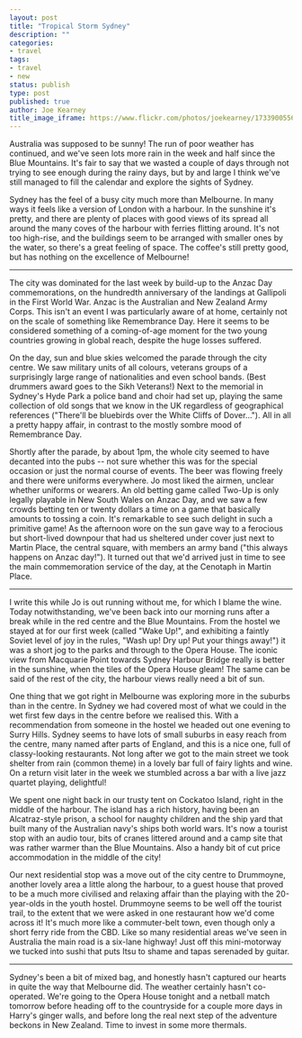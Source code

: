 ```yaml
---
layout: post
title: "Tropical Storm Sydney"
description: ""
categories:
- travel
tags:
- travel
- new
status: publish
type: post
published: true
author: Joe Kearney
title_image_iframe: https://www.flickr.com/photos/joekearney/17339005565/in/set-72157652300500261/player/
---
```


Australia was supposed to be sunny! The run of poor weather has continued, and we've seen lots more rain in the week and half since the Blue Mountains. It's fair to say that we wasted a couple of days through not trying to see enough during the rainy days, but by and large I think we've still managed to fill the calendar and explore the sights of Sydney.

Sydney has the feel of a busy city much more than Melbourne. In many ways it feels like a version of London with a harbour. In the sunshine it's pretty, and there are plenty of places with good views of its spread all around the many coves of the harbour with ferries flitting around. It's not too high-rise, and the buildings seem to be arranged with smaller ones by the water, so there's a great feeling of space. The coffee's still pretty good, but has nothing on the excellence of Melbourne!

***

The city was dominated for the last week by build-up to the Anzac Day commemorations, on the hundredth anniversary of the landings at Gallipoli in the First World War. Anzac is the Australian and New Zealand Army Corps. This isn't an event I was particularly aware of at home, certainly not on the scale of something like Remembrance Day. Here it seems to be considered something of a coming-of-age moment for the two young countries growing in global reach, despite the huge losses suffered.

On the day, sun and blue skies welcomed the parade through the city centre. We saw military units of all colours, veterans groups of a surprisingly large range of nationalities and even school bands. (Best drummers award goes to the Sikh Veterans!) Next to the memorial in Sydney's Hyde Park a police band and choir had set up, playing the same collection of old songs that we know in the UK regardless of geographical references ("There'll be bluebirds over the White Cliffs of Dover..."). All in all a pretty happy affair, in contrast to the mostly sombre mood of Remembrance Day.

Shortly after the parade, by about 1pm, the whole city seemed to have decanted into the pubs -- not sure whether this was for the special occasion or just the normal course of events. The beer was flowing freely and there were uniforms everywhere. Jo most liked the airmen, unclear whether uniforms or wearers. An old betting game called Two-Up is only legally playable in New South Wales on Anzac Day, and we saw a few crowds betting ten or twenty dollars a time on a game that basically amounts to tossing a coin. It's remarkable to see such delight in such a primitive game! As the afternoon wore on the sun gave way to a ferocious but short-lived downpour that had us sheltered under cover just next to Martin Place, the central square, with members an army band ("this always happens on Anzac day!"). It turned out that we'd arrived just in time to see the main commemoration service of the day, at the Cenotaph in Martin Place.

***

I write this while Jo is out running without me, for which I blame the wine. Today notwithstanding, we've been back into our morning runs after a break while in the red centre and the Blue Mountains. From the hostel we stayed at for our first week (called "Wake Up!", and exhibiting a faintly Soviet level of joy in the rules, "Wash up! Dry up! Put your things away!") it was a short jog to the parks and through to the Opera House. The iconic view from Macquarie Point towards Sydney Harbour Bridge really is better in the sunshine, when the tiles of the Opera House gleam! The same can be said of the rest of the city, the harbour views really need a bit of sun.

One thing that we got right in Melbourne was exploring more in the suburbs than in the centre. In Sydney we had covered most of what we could in the wet first few days in the centre before we realised this. With a recommendation from someone in the hostel we headed out one evening to Surry Hills. Sydney seems to have lots of small suburbs in easy reach from the centre, many named after parts of England, and this is a nice one, full of classy-looking restaurants. Not long after we got to the main street we took shelter from rain (common theme) in a lovely bar full of fairy lights and wine. On a return visit later in the week we stumbled across a bar with a live jazz quartet playing, delightful!

We spent one night back in our trusty tent on Cockatoo Island, right in the middle of the harbour. The island has a rich history, having been an Alcatraz-style prison, a school for naughty children and the ship yard that built many of the Australian navy's ships both world wars. It's now a tourist stop with an audio tour, bits of cranes littered around and a camp site that was rather warmer than the Blue Mountains. Also a handy bit of cut price accommodation in the middle of the city!

Our next residential stop was a move out of the city centre to Drummoyne, another lovely area a little along the harbour, to a guest house that proved to be a much more civilised and relaxing affair than the playing with the 20-year-olds in the youth hostel. Drummoyne seems to be well off the tourist trail, to the extent that we were asked in one restaurant how we'd come across it! It's much more like a commuter-belt town, even though only a short ferry ride from the CBD. Like so many residential areas we've seen in Australia the main road is a six-lane highway! Just off this mini-motorway we tucked into sushi that puts Itsu to shame and tapas serenaded by guitar.

***

Sydney's been a bit of mixed bag, and honestly hasn't captured our hearts in quite the way that Melbourne did. The weather certainly hasn't co-operated. We're going to the Opera House tonight and a netball match tomorrow before heading off to the countryside for a couple more days in Harry's ginger walls, and before long the real next step of the adventure beckons in New Zealand. Time to invest in some more thermals.